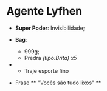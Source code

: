 Agente Lyfhen
=========

- __Super Poder__: Invisibilidade;
-  **Bag**:
	- 999g;
	- Predra *(tipo:Brita)* *x5*
- 	- Traje esporte fino

- Frase ** "Vocês são tudo lixos" **